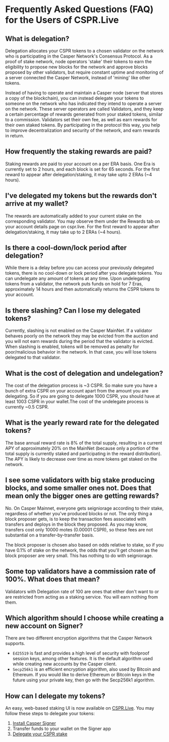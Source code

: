 # Frequently Asked Questions (FAQ) for the Users of CSPR.Live

## What is delegation?

Delegation allocates your CSPR tokens to a chosen validator on the network who is participating in the Casper Network's Consensus Protocol. As a proof of stake network, node operators 'stake' their tokens to earn the eligibility to propose new blocks for the network and approve blocks proposed by other validators, but require constant uptime and monitoring of a server connected the Casper Network, instead of 'mining' like other tokens.

Instead of having to operate and maintain a Casper node (server that stores a copy of the blockchain), you can instead delegate your tokens to someone on the network who has indicated they intend to operate a server on the network. These server operators are called Validators, and they keep a certain percentage of rewards generated from your staked tokens, similar to a commission. Validators set their own fee, as well as earn rewards for their own staked tokens. By participating in the protocol this way, you help to improve decentralization and security of the network, and earn rewards in return.

## How frequently the staking rewards are paid?

Staking rewards are paid to your account on a per ERA basis. One Era is currently set to 2 hours, and each block is set for 65 seconds. For the first reward to appear after delegation/staking, it may take upto 2 ERAs (~4 hours).

## I've delegated my tokens but the rewards don't arrive at my wallet?

The rewards are automatically added to your current stake on the corresponding validator. You may observe them under the Rewards tab on your account details page on cspr.live. For the first reward to appear after delegation/staking, it may take up to 2 ERAs (~4 hours).

## Is there a cool-down/lock period after delegation?

While there is a delay before you can access your previously delegated tokens, there is no cool-down or lock period after you delegate tokens. You can undelegate any amount of tokens at any time. Upon undelegating tokens from a validator, the network puts funds on hold for 7 Eras, approximately 14 hours and then automatically returns the CSPR tokens to your account.

## Is there slashing? Can I lose my delegated tokens?

Currently, slashing is not enabled on the Casper MainNet. If a validator behaves poorly on the network they may be evicted from the auction and you will not earn rewards during the period that the validator is evicted. When slashing is enabled, tokens will be removed as penalty for poor/malicious behavior in the network. In that case, you will lose tokens delegated to that validator. 

## What is the cost of delegation and undelegation?

The cost of the delegation process is ~3 CSPR. So make sure you have a bunch of extra CSPR on your account apart from the amount you are delegating. So if you are going to delegate 1000 CSPR, you should have at least 1003 CSPR in your wallet.The cost of the undelegate process is currently ~0.5 CSPR.

## What is the yearly reward rate for the delegated tokens?

The base annual reward rate is 8% of the total supply, resulting in a current APY of approximately 20% on the MainNet (because only a portion of the total supply is currently staked and participating in the reward distribution). The APY is likely to decrease over time as more tokens get staked on the network.

## I see some validators with big stake producing blocks, and some smaller ones not. Does that mean only the bigger ones are getting rewards?

No. On Casper Mainnet, everyone gets seigniorage according to their stake, regardless of whether you've produced blocks or not. The only thing a block proposer gets, is to keep the transaction fees associated with transfers and deploys in the block they proposed. As you may know, transfers cost only 10000 motes (0.00001 CSPR), so these fees are not substantial on a transfer-by-transfer basis.

The block proposer is chosen also based on odds relative to stake, so if you have 0.1% of stake on the network, the odds that you'll get chosen as the block proposer are very small. This has nothing to do with seigniorage.

## Some top validators have a commission rate of 100%. What does that mean?

Validators with Delegation rate of 100 are ones that either don't want to or are restricted from acting as a staking service. You will earn nothing from them.

## Which algorithm should I choose while creating a new account on Signer?

There are two different encryption algorithms that the Casper Network supports.

* `Ed25519` is fast and provides a high level of security with foolproof session keys, among other features. It is the default algorithm used while creating new accounts by the Casper client.
* `Secp256k1` is an efficient encryption algorithm, also used by Bitcoin and Ethereum. If you would like to derive Ethereum or Bitcoin keys in the future using your private key, then go with the Secp256k1 algorithm.

## How can I delegate my tokens?

An easy, web-based staking UI is now available on [CSPR.Live](https://cspr.live). You may follow these steps to delegate your tokens:

1. [Install Casper Signer](https://docs.cspr.community/docs/user-guides/SignerGuide.html)
2. Transfer funds to your wallet on the Signer app
3. [Delegate your CSPR stake](https://docs.cspr.community/docs/user-guides/Delegating-CSPR-Stake.html)
